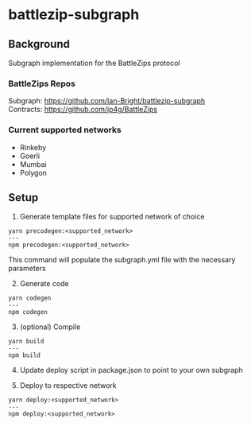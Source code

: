 # battlezip-subgraph

## Background
Subgraph implementation for the BattleZips protocol

### BattleZips Repos

Subgraph: https://github.com/Ian-Bright/battlezip-subgraph  
Contracts: https://github.com/jp4g/BattleZips

### Current supported networks

* Rinkeby
* Goerli
* Mumbai
* Polygon

## Setup

1. Generate template files for supported network of choice

```
yarn precodegen:<supported_network>
---
npm precodegen:<supported_network>
```

This command will populate the subgraph.yml file with the necessary parameters

2. Generate code

```
yarn codegen
---
npm codegen
```

3. (optional) Compile

```
yarn build
--- 
npm build
```

4. Update deploy script in package.json to point to your own subgraph


5. Deploy to respective network

```
yarn deploy:<supported_network>
---
npm deploy:<supported_network>
```



